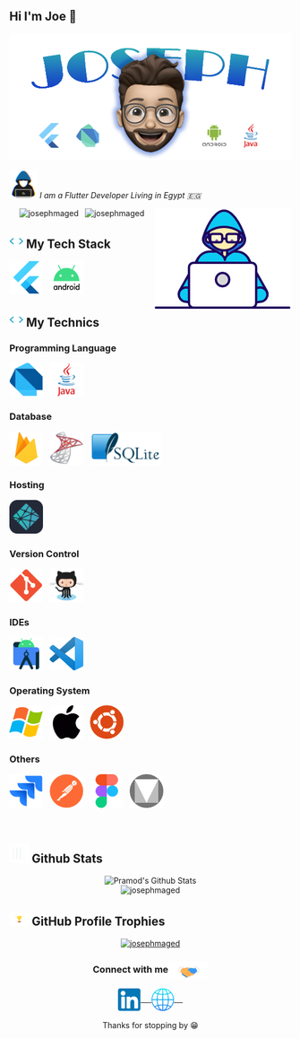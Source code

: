 ## Hi I'm Joe :fox_face:

![Joseph](https://github.com/josephmaged/josephmaged/blob/main/github_cover.png "Joseph")

<picture><img src = "https://github.com/josephmaged/josephmaged/blob/main/assets/about_me.gif" width = 50px></picture> <em> I am a Flutter Developer Living in Egypt 🇪🇬 </em>

<img align="right" src="https://github.com/josephmaged/josephmaged/blob/main/assets/Developer.gif"/>

<p align="center"> 
<img src="https://komarev.com/ghpvc/?username=josephmaged&label=Profile%20views&color=004080&style=flat" alt="josephmaged" height="40" width="240" />
	&nbsp;
<img src="https://img.shields.io/github/followers/josephmaged?label=Followers&color=800000&style=flat" alt="josephmaged" height="40" width="160" />
</p>

## <img src="https://github.com/josephmaged/josephmaged/blob/main/assets/code.gif" width ="25"><b> My Tech Stack</b>
<p> 
<img src="https://github.com/josephmaged/josephmaged/blob/main/assets/flutter.png" alt="Flutter" height="60" width="60" />
	&nbsp;
<img src="https://github.com/josephmaged/josephmaged/blob/main/assets/android.png" alt="Android" height="60" width="60" />
</p>

## <img src="https://github.com/josephmaged/josephmaged/blob/main/assets/code.gif" width ="25"><b> My Technics</b>

### Programming Language 
<p>
<img src="https://github.com/josephmaged/josephmaged/blob/main/assets/dart.png" alt="Dart" height="60" width="60" />
	&nbsp;
<img src="https://github.com/josephmaged/josephmaged/blob/main/assets/java.png" alt="Java" height="60" width="60" />
</p>

### Database
<p>
<img src="https://github.com/josephmaged/josephmaged/blob/main/assets/firebase.png" alt="Firebase" height="60" width="60" />
	&nbsp;
<img src="https://github.com/josephmaged/josephmaged/blob/main/assets/mssql.png" alt="MsSql" height="60" width="60" />
	&nbsp;
<img src="https://github.com/josephmaged/josephmaged/blob/main/assets/sqlite.png" alt="SqlLite" height="60" />
</p>

### Hosting
<p>
<img src="https://github.com/josephmaged/josephmaged/blob/main/assets/Netlify-Dark.svg" alt="Netlify" height="60" />
</p>

### Version Control
<p>
<img src="https://github.com/josephmaged/josephmaged/blob/main/assets/git.png" alt="Git" height="60" />
	&nbsp;
<img src="https://github.com/josephmaged/josephmaged/blob/main/assets/github.png" alt="GitHub" height="60" />
</p>

### IDEs
<p>
<img src="https://github.com/josephmaged/josephmaged/blob/main/assets/androidstudio.png" alt="AndroidStudio" height="60" />
	&nbsp;
<img src="https://github.com/josephmaged/josephmaged/blob/main/assets/vscode.png" alt="VSCode" height="60" />
</p>

### Operating System
<p>
<img src="https://github.com/josephmaged/josephmaged/blob/main/assets/windows.png" alt="WindowsOS" height="60" />
	&nbsp;
<img src="https://github.com/josephmaged/josephmaged/blob/main/assets/mac.png" alt="MacOS" height="60" />
	&nbsp;
<img src="https://github.com/josephmaged/josephmaged/blob/main/assets/ubuntu.png" alt="UbuntuOS" height="60" />
</p>

### Others
<p>
<img src="https://github.com/josephmaged/josephmaged/blob/main/assets/jira.png" alt="Jira" height="60" />
	&nbsp;
<img src="https://github.com/josephmaged/josephmaged/blob/main/assets/postman.png" alt="Postman" height="60" />
	&nbsp;
<img src="https://github.com/josephmaged/josephmaged/blob/main/assets/figma.png" alt="Figma" height="60" />
	&nbsp;
<img src="https://github.com/josephmaged/josephmaged/blob/main/assets/materialdesign.png" alt="MaterialDesign" height="60" />
</p>

<br/>

## <img src="https://github.com/josephmaged/josephmaged/blob/main/assets/statics.gif" width="35"><b> Github Stats </b>
<div align="center">
<img src="https://github-readme-stats.vercel.app/api?username=josephmaged&&show_icons=true&theme=radical" alt="Pramod's Github Stats">
	<br/>
<img  src="https://github-readme-stats.vercel.app/api/top-langs/?username=josephmaged&layout=compact&theme=radical" alt="josephmaged" /> 
</div> 

## <img src="https://github.com/josephmaged/josephmaged/blob/main/assets/trophy copy.gif" width="35"><b> GitHub Profile Trophies </b>
<p align="center">
 <a href="https://github.com/ryo-ma/github-profile-trophy"><img src="https://github-profile-trophy.vercel.app/?username=josephmaged&theme=algolia" alt="josephmaged" /></a> </p>
  
<div align="center">
<h3 align="center">Connect with me<img align="center" src="https://github.com/josephmaged/josephmaged/blob/main/assets/Handshake.gif" height="33px" /></h3> 
 
<a href="https://www.linkedin.com/in/josephmaged/">
  <img align="center" alt="LinkedIn" width="40" src="https://github.com/josephmaged/josephmaged/blob/main/assets/linkedin.png" /> &nbsp; &nbsp;
</a>
<a href="https://josephmaged.cf">
  <img align="center" alt="WebSite" width="40" src="https://github.com/josephmaged/josephmaged/blob/main/assets/website.png" /> &nbsp; &nbsp;
</a>
 
<br/>
  <br/>
Thanks for stopping by 😁
</div>
